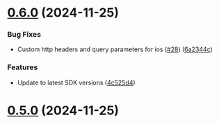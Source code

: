 # [0.6.0](https://github.com/curityio/react-native-haapi-module/compare/v0.5.0...v0.6.0) (2024-11-25)


### Bug Fixes

* Custom http headers and query parameters for ios ([#28](https://github.com/curityio/react-native-haapi-module/issues/28)) ([6a2344c](https://github.com/curityio/react-native-haapi-module/commit/6a2344cbf57e62984eddbe173020a8091e3409cc))


### Features

* Update to latest SDK versions ([4c525d4](https://github.com/curityio/react-native-haapi-module/commit/4c525d4707897535ce1cb47d7ad177a0f0a0e85e))



# [0.5.0](https://github.com/curityio/react-native-haapi-module/compare/v0.4.12...v0.5.0) (2024-11-25)



